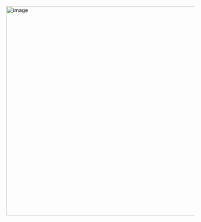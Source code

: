 <img width="560" alt="image" src="https://github.com/MustafaaYilmas/tinkerboard-hotspot/assets/121809092/1c5252f8-b69b-433c-81ca-d63173d009d9">

